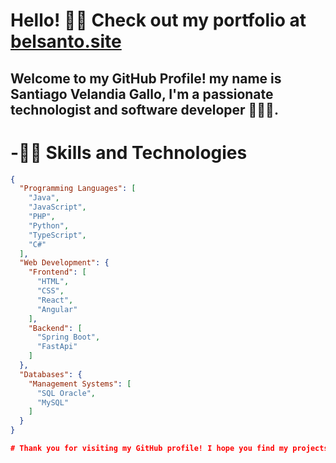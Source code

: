 <!--
**BelsantoUQ/BelsantoUQ** is a ✨ _special_ ✨ repository because its `README.md` (this file) appears on your GitHub profile.

Here are some ideas to get you started:

- 🔭 I’m currently working on ...
- 🌱 I’m currently learning ...
- 👯 I’m looking to collaborate on ...
- 🤔 I’m looking for help with ...
- 💬 Ask me about ...
- 📫 How to reach me: ...
- 😄 Pronouns: ...
- ⚡ Fun fact: ...

Proyectos Destacados
[Proyecto 1](enlace al proyecto 1): Descripción breve del proyecto y su importancia.
[Proyecto 2](enlace al proyecto 2): Descripción breve del proyecto y su impacto.
[Proyecto 3](enlace al proyecto 3): Descripción breve del proyecto y sus resultados.
-->

# Hello! 👋😄 Check out my portfolio at [belsanto.site](https://belsanto.site/)

## Welcome to my GitHub Profile! my name is Santiago Velandia Gallo, I'm a passionate technologist and software developer 🌿👩‍💻.

# -👨‍💼 Skills and Technologies
```json
{
  "Programming Languages": [
    "Java",
    "JavaScript",
    "PHP",
    "Python",
    "TypeScript",
    "C#"
  ],
  "Web Development": {
    "Frontend": [
      "HTML",
      "CSS",
      "React",
      "Angular"
    ],
    "Backend": [
      "Spring Boot",
      "FastApi"
    ]
  },
  "Databases": {
    "Management Systems": [
      "SQL Oracle",
      "MySQL"
    ]
  }
}

# Thank you for visiting my GitHub profile! I hope you find my projects interesting and/or useful. 😬
